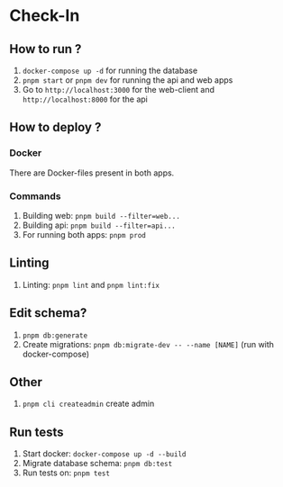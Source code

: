 # Check-In

## How to run ?

1. `docker-compose up -d` for running the database
2. `pnpm start` or `pnpm dev` for running the api and web apps
3. Go to `http://localhost:3000` for the web-client and `http://localhost:8000` for the api

## How to deploy ?

### Docker

There are Docker-files present in both apps.

### Commands

1. Building web: `pnpm build --filter=web...`
2. Building api: `pnpm build --filter=api...`
3. For running both apps: `pnpm prod`

## Linting

1. Linting: `pnpm lint` and `pnpm lint:fix`

## Edit schema?

1. `pnpm db:generate`
2. Create migrations: `pnpm db:migrate-dev -- --name [NAME]` (run with docker-compose)

## Other

1. `pnpm cli createadmin` create admin

## Run tests

1. Start docker: `docker-compose up -d --build`
2. Migrate database schema: `pnpm db:test`
3. Run tests on: `pnpm test`
